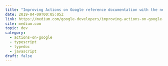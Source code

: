 ```yaml
---
title: "Improving Actions on Google reference documentation with the new Typedoc Neo theme"
date: 2019-04-09T00:05:05Z
link: https://medium.com/google-developers/improving-actions-on-google-reference-documentation-with-the-new-typedoc-neo-theme-7a9d58b52c4a?source=rss----2e5ce7f173a5---4
site: medium.com
topic: dev
category:
  - actions-on-google
  - typescript
  - typedoc
  - javascript
draft: false
---
```

